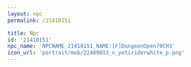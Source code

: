 ```yaml
---
layout: npc
permalink: /21410151

title: Npc
id: '21410151'
npc_name: 'NPCNAME_21410151_NAME:[F]DungeonOpen70CH3'
icon_url: 'portrait/mob/22409033_n_yetiriderwhite_p.png'
---
```

